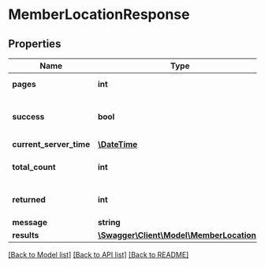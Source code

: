 # MemberLocationResponse

## Properties
Name | Type | Description | Notes
------------ | ------------- | ------------- | -------------
**pages** | **int** | Total pages available. | [optional] 
**success** | **bool** | Indicates success of the operation. | [optional] 
**current_server_time** | [**\DateTime**](\DateTime.md) |  | [optional] 
**total_count** | **int** | Total records available. | [optional] 
**returned** | **int** | Total records retrieved. | [optional] 
**message** | **string** |  | [optional] 
**results** | [**\Swagger\Client\Model\MemberLocation[]**](MemberLocation.md) |  | [optional] 

[[Back to Model list]](../README.md#documentation-for-models) [[Back to API list]](../README.md#documentation-for-api-endpoints) [[Back to README]](../README.md)


